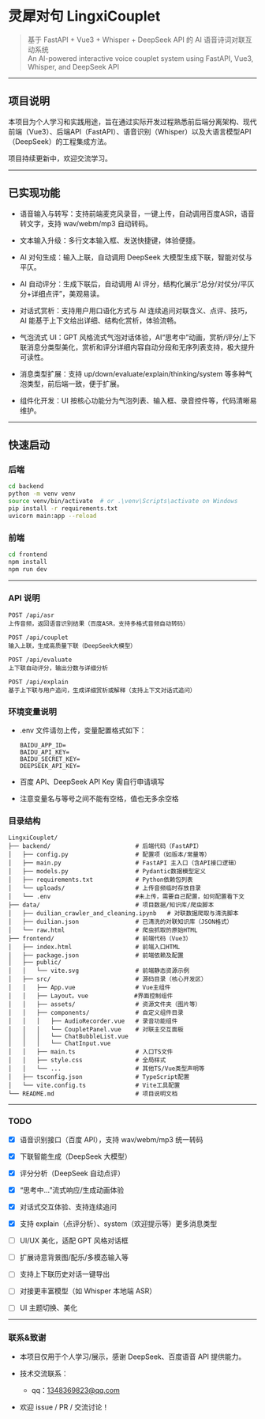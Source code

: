 # 灵犀对句 LingxiCouplet

> 基于 FastAPI + Vue3 + Whisper + DeepSeek API 的 AI 语音诗词对联互动系统  
> An AI-powered interactive voice couplet system using FastAPI, Vue3, Whisper, and DeepSeek API

---

## 项目说明

本项目为个人学习和实践用途，旨在通过实际开发过程熟悉前后端分离架构、现代前端（Vue3）、后端API（FastAPI）、语音识别（Whisper）以及大语言模型API（DeepSeek）的工程集成方法。

项目持续更新中，欢迎交流学习。

---

## 已实现功能
- 语音输入与转写：支持前端麦克风录音，一键上传，自动调用百度ASR，语音转文字，支持 wav/webm/mp3 自动转码。

- 文本输入升级：多行文本输入框、发送快捷键，体验便捷。

- AI 对句生成：输入上联，自动调用 DeepSeek 大模型生成下联，智能对仗与平仄。

- AI 自动评分：生成下联后，自动调用 AI 评分，结构化展示“总分/对仗分/平仄分+详细点评”，美观易读。

- 对话式赏析：支持用户用口语化方式与 AI 连续追问对联含义、点评、技巧，AI 能基于上下文给出详细、结构化赏析，体验流畅。

- 气泡流式 UI：GPT 风格流式气泡对话体验，AI“思考中”动画，赏析/评分/上下联消息分类型美化，赏析和评分详细内容自动分段和无序列表支持，极大提升可读性。

- 消息类型扩展：支持 up/down/evaluate/explain/thinking/system 等多种气泡类型，前后端一致，便于扩展。

- 组件化开发：UI 按核心功能分为气泡列表、输入框、录音控件等，代码清晰易维护。

---

## 快速启动

### 后端
```bash
cd backend
python -m venv venv
source venv/bin/activate  # or .\venv\Scripts\activate on Windows
pip install -r requirements.txt
uvicorn main:app --reload
```

### 前端
```bash
cd frontend
npm install
npm run dev
```
---
### API 说明
```
POST /api/asr
上传音频，返回语音识别结果（百度ASR，支持多格式音频自动转码）

POST /api/couplet
输入上联，生成高质量下联（DeepSeek大模型）

POST /api/evaluate
上下联自动评分，输出分数与详细分析

POST /api/explain
基于上下联与用户追问，生成详细赏析或解释（支持上下文对话式追问）
```

### 环境变量说明
- .env 文件请勿上传，变量配置格式如下：
  ```
  BAIDU_APP_ID=
  BAIDU_API_KEY=
  BAIDU_SECRET_KEY=
  DEEPSEEK_API_KEY=
  ```

- 百度 API、DeepSeek API Key 需自行申请填写
- 注意变量名与等号之间不能有空格，值也无多余空格

### 目录结构
```
LingxiCouplet/
├── backend/                        # 后端代码（FastAPI）
│   ├── config.py                   # 配置项（如版本/常量等）
│   ├── main.py                     # FastAPI 主入口（含API接口逻辑）
│   ├── models.py                   # Pydantic数据模型定义
│   ├── requirements.txt            # Python依赖包列表
│   └── uploads/                    # 上传音频临时存放目录
│   └── .env                        #未上传，需要自己配置，如何配置看下文
├── data/                           # 项目数据/知识库/爬虫脚本
│   ├── duilian_crawler_and_cleaning.ipynb   # 对联数据爬取与清洗脚本
│   ├── duilian.json                # 已清洗的对联知识库（JSON格式）
│   └── raw.html                    # 爬虫抓取的原始HTML
├── frontend/                       # 前端代码（Vue3）
│   ├── index.html                  # 前端入口HTML
│   ├── package.json                # 前端依赖及配置
│   ├── public/
│   │   └── vite.svg                # 前端静态资源示例
│   ├── src/                        # 源码目录（核心开发区）
│   │   ├── App.vue                 # Vue主组件
│   │   ├── Layout。vue             #界面控制组件
│   │   ├── assets/                 # 资源文件夹（图片等）
│   │   ├── components/             # 自定义组件目录
│   │   │   ├── AudioRecorder.vue   # 录音功能组件
│   │   │   └── CoupletPanel.vue    # 对联主交互面板
│   │   │   └── ChatBubbleList.vue
│   │   │   └── ChatInput.vue
│   │   ├── main.ts                 # 入口TS文件
│   │   ├── style.css               # 全局样式
│   │   └── ...                     # 其他TS/Vue类型声明等
│   ├── tsconfig.json               # TypeScript配置
│   └── vite.config.ts              # Vite工具配置
└── README.md                       # 项目说明文档

```

---
### TODO
- [x] 语音识别接口（百度 API），支持 wav/webm/mp3 统一转码

- [x] 下联智能生成（DeepSeek 大模型）

- [x] 评分分析（DeepSeek 自动点评）

- [x] “思考中...”流式响应/生成动画体验

- [x] 对话式交互体验、支持连续追问

- [x] 支持 explain（点评分析）、system（欢迎提示等）更多消息类型

- [ ] UI/UX 美化，适配 GPT 风格对话框

- [ ] 扩展诗意背景图/配乐/多模态输入等

- [ ] 支持上下联历史对话一键导出
- [ ] 对接更丰富模型（如 Whisper 本地端 ASR）
- [ ] UI 主题切换、美化
---

### 联系&致谢
- 本项目仅用于个人学习/展示，感谢 DeepSeek、百度语音 API 提供能力。

- 技术交流联系：
  - qq：1348369823@qq.com

- 欢迎 issue / PR / 交流讨论！

